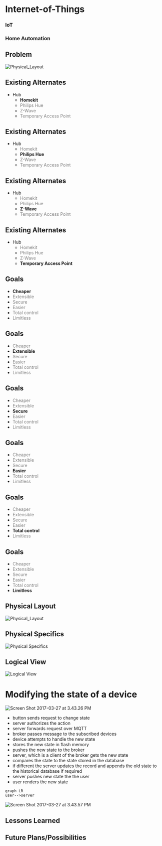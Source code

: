 <!-- slide -->
# Internet-of-Things
### IoT
### Home Automation
<!-- slide -->
## Problem
![Physical_Layout](/docs/assets/Problem.png)

<!-- slide -->
## Existing Alternates
- Hub
  - <strong>Homekit</strong>
  - <a style="color: grey">Philips Hue</a>
  - <a style="color: grey">Z-Wave</a>
  - <a style="color: grey">Temporary Access Point</a>

<!-- slide -->
## Existing Alternates
- Hub
  - <a style="color: grey">Homekit</a>
  - <strong>Philips Hue</strong>
  - <a style="color: grey">Z-Wave</a>
  - <a style="color: grey">Temporary Access Point</a>

<!-- slide -->
## Existing Alternates
- Hub
  - <a style="color: grey">Homekit</a>
  - <a style="color: grey">Philips Hue</a>
  - <strong>Z-Wave</strong>
  - <a style="color: grey">Temporary Access Point</a>

<!-- slide -->
## Existing Alternates
- Hub
  - <a style="color: grey">Homekit</a>
  - <a style="color: grey">Philips Hue</a>
  - <a style="color: grey">Z-Wave</a>
  - <strong>Temporary Access Point</strong>

<!-- slide -->
## Goals
- <strong>Cheaper</strong>
- <a style="color: grey">Extensible</a>
- <a style="color: grey">Secure</a>
- <a style="color: grey">Easier</a>
- <a style="color: grey">Total control</a>
- <a style="color: grey">Limitless</a>

<!-- slide -->
## Goals
- <a style="color: grey">Cheaper</a>
- <strong>Extensible</strong>
- <a style="color: grey">Secure</a>
- <a style="color: grey">Easier</a>
- <a style="color: grey">Total control</a>
- <a style="color: grey">Limitless</a>

<!-- slide -->
## Goals
- <a style="color: grey">Cheaper</a>
- <a style="color: grey">Extensible</a>
- <strong>Secure</strong>
- <a style="color: grey">Easier</a>
- <a style="color: grey">Total control</a>
- <a style="color: grey">Limitless</a>

<!-- slide -->
## Goals
- <a style="color: grey">Cheaper</a>
- <a style="color: grey">Extensible</a>
- <a style="color: grey">Secure</a>
- <strong>Easier</strong>
- <a style="color: grey">Total control</a>
- <a style="color: grey">Limitless</a>

<!-- slide -->
## Goals
- <a style="color: grey">Cheaper</a>
- <a style="color: grey">Extensible</a>
- <a style="color: grey">Secure</a>
- <a style="color: grey">Easier</a>
- <strong>Total control</strong>
- <a style="color: grey">Limitless</a>

<!-- slide -->
## Goals
- <a style="color: grey">Cheaper</a>
- <a style="color: grey">Extensible</a>
- <a style="color: grey">Secure</a>
- <a style="color: grey">Easier</a>
- <a style="color: grey">Total control</a>
- <strong>Limitless</strong>

<!-- slide -->
## Physical Layout
![Physical_Layout](/docs/assets/Physical_Layout.png)

<!-- slide -->
## Physical Specifics
<!--  DHT11 is a temperature/humidity sensor-->
![Physical Specifics](/docs/assets/Physical_Specifics.png)

<!-- slide -->
## Logical View
<!--  explain that the server is running three different servers that could be hosted on different machines-->
![Logical View](/docs/assets/logical_view.png)

<!-- slide -->
# Modifying the state of a device
![Screen Shot 2017-03-27 at 3.43.26 PM](</assets/Screen Shot 2017-03-27 at 3.43.26 PM_x1vxm2hes.png>)

<!-- slide -->
- button sends request to change state
- server authorizes the action
- server forwards request over MQTT
- broker passes message to the subscribed devices
- device attempts to handle the new state
- stores the new state in flash memory
- pushes the new state to the broker
- server, which is a client of the broker gets the new state
- compares the state to the state stored in the database
- if different the server updates the record and appends the old state to the historical database if required
- server pushes new state the the user
- user renders the new state

<!-- slide -->
```@mermaid
graph LR
user-->server
```

<!-- slide -->
![Screen Shot 2017-03-27 at 3.43.57 PM](</assets/Screen Shot 2017-03-27 at 3.43.57 PM_b4byx9vof.png>)

<!-- slide -->
## Lessons Learned

<!-- slide -->
## Future Plans/Possibilities
